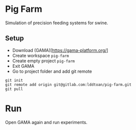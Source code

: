 # Pig Farm

Simulation of precision feeding systems for swine.

## Setup

* Download (GAMA)[https://gama-platform.org/]
* Create workspace `pig-farm`
* Create empty project `pig-farm`
* Exit GAMA
* Go to project folder and add git remote

```
git init
git remote add origin git@gitlab.com:lddtoan/pig-farm.git
git pull
```

# Run

Open GAMA again and run experiments.